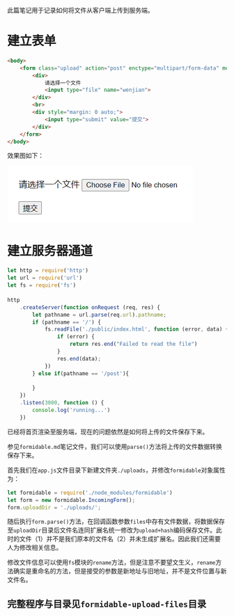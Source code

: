 此篇笔记用于记录如何将文件从客户端上传到服务端。

# 建立表单

```html
<body>
    <form class="upload" action="post" enctype="multipart/form-data" method="post">
        <div>
            请选择一个文件
            <input type="file" name="wenjian">
        </div>
        <br>
        <div style="margin: 0 auto;">
            <input type="submit" value="提交">
        </div>
    </form>
</body>
```

效果图如下：

![img-18](./img/18.png)



# 建立服务器通道

```js
let http = require('http')
let url = require('url')
let fs = require('fs')

http
    .createServer(function onRequest (req, res) {
        let pathname = url.parse(req.url).pathname;
        if (pathname == '/') {
            fs.readFile('./public/index.html', function (error, data) {
                if (error) {
                    return res.end("Failed to read the file")
                }
                res.end(data);
            })
        } else if(pathname == '/post'){
            
        }
    })
    .listen(3000, function () {
        console.log('running...')
    })
```

已经将首页渲染至服务端，现在的问题依然是如何将上传的文件保存下来。

参见`formidable.md`笔记文件，我们可以使用`parse()`方法将上传的文件数据转换保存下来。

首先我们在`app.js`文件目录下新建文件夹`./uploads`，并修改`formidable`对象属性为：

```js
let formidable = require('./node_modules/formidable')
let form = new formidable.IncomingForm();
form.uploadDir = './uploads/';
```

随后执行`form.parse()`方法，在回调函数参数`files`中存有文件数据，将数据保存至`uploadDir`目录后文件名连同扩展名统一修改为`upload+hash`编码保存文件。此时的文件（1）并不是我们原本的文件名（2）并未生成扩展名。因此我们还需要人为修改相关信息。

修改文件信息可以使用`fs`模块的`rename`方法，但是注意不要望文生义，`rename`方法确实是重命名的方法，但是接受的参数是新地址与旧地址，并不是文件位置与新文件名。

## 完整程序与目录见`formidable-upload-files`目录

